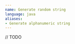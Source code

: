 ```yaml
---
name: Generate random string
language: java
aliases:
- Generate alphanumeric string
---
```

// TODO

